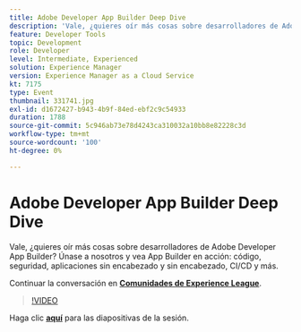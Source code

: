 ```yaml
---
title: Adobe Developer App Builder Deep Dive
description: 'Vale, ¿quieres oír más cosas sobre desarrolladores de Adobe Developer App Builder? Únase a nosotros y vea Adobe Developer App Builder en acción: código, seguridad, aplicaciones sin encabezado y sin encabezado, CI/CD y más. Esta sesión se entregó como parte del evento de contenido de Adobe Developers Live.'
feature: Developer Tools
topic: Development
role: Developer
level: Intermediate, Experienced
solution: Experience Manager
version: Experience Manager as a Cloud Service
kt: 7175
type: Event
thumbnail: 331741.jpg
exl-id: d1672427-b943-4b9f-84ed-ebf2c9c54933
duration: 1788
source-git-commit: 5c946ab73e78d4243ca310032a10bb8e82228c3d
workflow-type: tm+mt
source-wordcount: '100'
ht-degree: 0%

---
```


# Adobe Developer App Builder Deep Dive

Vale, ¿quieres oír más cosas sobre desarrolladores de Adobe Developer App Builder? Únase a nosotros y vea App Builder en acción: código, seguridad, aplicaciones sin encabezado y sin encabezado, CI/CD y más.

Continuar la conversación en **[Comunidades de Experience League](https://adobe.ly/36Yd3v6)**.

>[!VIDEO](https://video.tv.adobe.com/v/331741/?quality=12&learn=on&hidetitle=true)

Haga clic **[aquí](/help/adobe-developers-live/assets/app-builder.pdf)** para las diapositivas de la sesión.
